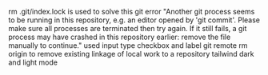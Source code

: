 rm .git/index.lock is used to solve this git error "Another git process seems to be running in this repository, e.g. an editor opened by 'git commit'. Please make sure all processes are terminated then try again. If it still fails, a git process may have crashed in this repository earlier: remove the file manually to continue."
used input type checkbox and label
git remote rm origin to remove existing linkage of local work to a repository
tailwind dark and light mode
